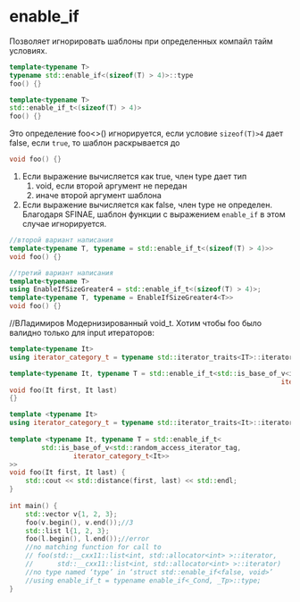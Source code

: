# enable_if
Позволяет игнорировать шаблоны при определенных компайл тайм условиях.

```cpp
template<typename T>
typename std::enable_if<(sizeof(T) > 4)>::type
foo() {}

template<typename T>
std::enable_if_t<(sizeof(T) > 4)>
foo() {}
```

Это определение foo<>() игнорируется, если условие `sizeof(T)>4` дает false, если `true`, то шаблон раскрывается до 

```cpp
void foo() {}
```

1. Если выражение вычисляется как true, член type дает тип
	1. void, если второй аргумент не передан
	2. иначе второй аргумент шаблона
2. Если выражение вычисляется как false, член type не определен. Благодаря SFINAE, шаблон функции с выражением `enable_if` в этом случае игнорируется.

```cpp
//второй вариант написания
template<typename T, typename = std::enable_if_t<(sizeof(T) > 4)>>
void foo() {}

//третий вариант написания
template<typename T>
using EnableIfSizeGreater4 = std::enable_if_t<(sizeof(T) > 4)>;
template<typename T, typename = EnableIfSizeGreater4<T>>
void foo() {}
```

//ВЛадимиров
Модернизированный void_t.  Хотим чтобы foo было валидно только для input итераторов:

```cpp
template<typename It>
using iterator_category_t = typename std::iterator_traits<IT>::iterator_category;

template<typename It, typename T = std::enable_if_t<std::is_base_of_v<input_iterator_tag,
																	iterator_category_t<It>>>>
void foo(It first, It last)
{}
```

```cpp
template <typename It>  
using iterator_category_t = typename std::iterator_traits<It>::iterator_category;  
  
template <typename It, typename T = std::enable_if_t<  
        std::is_base_of_v<std::random_access_iterator_tag,  
                iterator_category_t<It>>  
>>  
void foo(It first, It last) {  
    std::cout << std::distance(first, last) << std::endl;  
}  
  
int main() {  
    std::vector v{1, 2, 3};  
    foo(v.begin(), v.end());//3  
    std::list l{1, 2, 3};  
    foo(l.begin(), l.end());//error  
    //no matching function for call to    
    // foo(std::__cxx11::list<int, std::allocator<int> >::iterator,    
    //      std::__cxx11::list<int, std::allocator<int> >::iterator)    
    //no type named ‘type’ in ‘struct std::enable_if<false, void>’    
    //using enable_if_t = typename enable_if<_Cond, _Tp>::type;
}
```